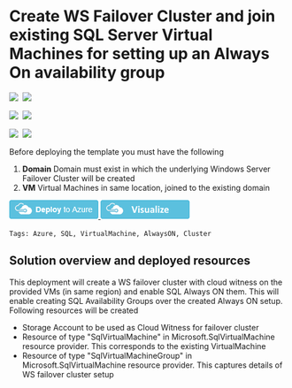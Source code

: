 # Create WS Failover Cluster and join existing SQL Server Virtual Machines for setting up an Always On availability group

<IMG SRC="https://azurequickstartsservice.blob.core.windows.net/badges/101-sql-vm-ag-setup/PublicLastTestDate.svg" />&nbsp;
<IMG SRC="https://azurequickstartsservice.blob.core.windows.net/badges/101-sql-vm-ag-setup/PublicDeployment.svg" />&nbsp;

<IMG SRC="https://azurequickstartsservice.blob.core.windows.net/badges/101-sql-vm-ag-setup/FairfaxLastTestDate.svg" />&nbsp;
<IMG SRC="https://azurequickstartsservice.blob.core.windows.net/badges/101-sql-vm-ag-setup/FairfaxDeployment.svg" />&nbsp;

<IMG SRC="https://azurequickstartsservice.blob.core.windows.net/badges/101-sql-vm-ag-setup/BestPracticeResult.svg" />&nbsp;
<IMG SRC="https://azurequickstartsservice.blob.core.windows.net/badges/101-sql-vm-ag-setup/CredScanResult.svg" />&nbsp;

Before deploying the template you must have the following

1. **Domain** Domain must exist in which the underlying Windows Server Failover Cluster will be created
2. **VM** Virtual Machines in same location, joined to the existing domain

<a href="https://portal.azure.com/#create/Microsoft.Template/uri/https%3A%2F%2Fraw.githubusercontent.com%2FAzure%2Fazure-quickstart-templates%2Fmaster%2F101-sql-vm-ag-setup%2Fazuredeploy.json" target="_blank">
    <img src="https://raw.githubusercontent.com/Azure/azure-quickstart-templates/master/1-CONTRIBUTION-GUIDE/images/deploytoazure.png"/>
</a>
<a href="http://armviz.io/#/?load=https%3A%2F%2Fraw.githubusercontent.com%2FAzure%2Fazure-quickstart-templates%2Fmaster%2F101-sql-vm-ag-setup%2Fazuredeploy.json" target="_blank">
    <img src="https://raw.githubusercontent.com/Azure/azure-quickstart-templates/master/1-CONTRIBUTION-GUIDE/images/visualizebutton.png"/>
</a>

`Tags: Azure, SQL, VirtualMachine, AlwaysON, Cluster`

## Solution overview and deployed resources

This deployment will create a WS failover cluster with cloud witness on the provided VMs (in same region) and enable SQL Always ON them. This will enable creating SQL Availability Groups over the created Always ON setup.
Following resources will be created
 - Storage Account to be used as Cloud Witness for failover cluster
 - Resource of type "SqlVirtualMachine" in Microsoft.SqlVirtualMachine resource provider. This corresponds to the existing VirtualMachine
 - Resource of type "SqlVirtualMachineGroup" in Microsoft.SqlVirtualMachine resource provider. This captures details of WS failover cluster setup
 


